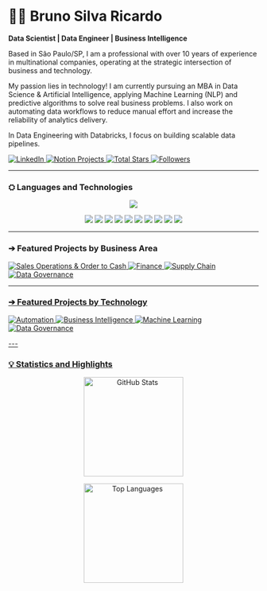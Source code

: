 # 👨‍🔬 Bruno Silva Ricardo

**Data Scientist | Data Engineer | Business Intelligence**

Based in São Paulo/SP, I am a professional with over 10 years of experience in multinational companies, operating at the strategic intersection of business and technology.

My passion lies in technology! I am currently pursuing an MBA in Data Science & Artificial Intelligence, applying Machine Learning (NLP) and predictive algorithms to solve real business problems. I also work on automating data workflows to reduce manual effort and increase the reliability of analytics delivery.

In Data Engineering with Databricks, I focus on building scalable data pipelines.

<p align="left">
    <a href="https://www.linkedin.com/in/bruno-ricardo-27a64128/">
        <img
            alt="LinkedIn"
            title="My LinkedIn Profile"
            src="https://custom-icon-badges.demolab.com/badge/LinkedIn-Perfil-blue?style=for-the-badge&logo=linkedin&logoColor=white&labelColor=0077B5"
        />
    </a>
    <a href="https://bit.ly/bruno_projects">
        <img
            alt="Notion Projects"
            title="Projects Dashboard (Notion)"
            src="https://custom-icon-badges.demolab.com/badge/Notion-Projetos-white?style=for-the-badge&logo=notion&logoColor=black&labelColor=ECECEC"
        />
    </a>
    <a href="https://github.com/brunoricardodados?tab=repositories&sort=stargazers">
        <img
            alt="Total Stars"
            title="Total GitHub Stars"
            src="https://custom-icon-badges.demolab.com/github/stars/brunoricardodados?color=55960c&style=for-the-badge&labelColor=488207&logo=star&label=Stars"
        />
    </a>
    <a href="https://github.com/brunoricardodados?tab=followers">
        <img
            alt="Followers"
            title="Follow me on GitHub"
            src="https://custom-icon-badges.demolab.com/github/followers/brunoricardodados?color=236ad3&labelColor=1155ba&style=for-the-badge&logo=github&label=Followers&logoColor=white"
        />
    </a>
    
---

### ⛭ Languages and Technologies

<p align="center">
  <img src="https://skillicons.dev/icons?i=python,mysql,mongodb,azure,gcp,sql" />
</p>

<p align="center">
  <img src="https://img.shields.io/badge/PowerBI-2f2f2f?style=for-the-badge&logo=powerbi&logoColor=white" />
  <img src="https://img.shields.io/badge/SAP-2f2f2f?style=for-the-badge&logo=sap&logoColor=white" />
  <img src="https://img.shields.io/badge/Tableau-2f2f2f?style=for-the-badge&logo=tableau&logoColor=white" />
  <img src="https://img.shields.io/badge/Salesforce-2f2f2f?style=for-the-badge&logo=salesforce&logoColor=white" />
  <img src="https://img.shields.io/badge/Excel-2f2f2f?style=for-the-badge&logo=microsoft-excel&logoColor=white" />
  <img src="https://img.shields.io/badge/Anaconda-2f2f2f?style=for-the-badge&logo=anaconda&logoColor=white" />
  <img src="https://img.shields.io/badge/Colab-2f2f2f?style=for-the-badge&logo=googlecolab&logoColor=white" />
  <img src="https://img.shields.io/badge/GA4-2f2f2f?style=for-the-badge&logo=googleanalytics&logoColor=white" />
  <img src="https://img.shields.io/badge/JSON-2f2f2f?style=for-the-badge&logo=json&logoColor=white" />
  <img src="https://img.shields.io/badge/Linguagem%20M-2f2f2f?style=for-the-badge&logo=powerbi&logoColor=white" />
</p>

---

### ➔ Featured Projects by Business Area

<p align="left">
    <a href="https://github.com/brunoricardodados?tab=repositories&q=sales+operation">
        <img alt="Sales Operations & Order to Cash" title="Repositórios: Sales Operations & Order to Cash"
            src="https://custom-icon-badges.demolab.com/badge/Sales_Operations_&_Order_to_Cash-0077B5?style=for-the-badge&labelColor=005582" />
    </a>
    <a href="https://github.com/brunoricardodados?tab=repositories&q=finance">
        <img alt="Finance" title="Repositórios: Finance"
            src="https://custom-icon-badges.demolab.com/badge/Finance-800000?style=for-the-badge&labelColor=800000" />
    </a>
    <a href="https://github.com/brunoricardodados?tab=repositories&q=supply+chain">
        <img alt="Supply Chain" title="Repositórios: Supply Chain"
            src="https://custom-icon-badges.demolab.com/badge/Supply_Chain-1155ba?style=for-the-badge&labelColor=0c3f87" />
   </a>
    <a href="https://github.com/brunoricardodados?tab=repositories&q=IT">
        <img alt="Data Governance" title="Repositórios: Data Governance"
            src="https://custom-icon-badges.demolab.com/badge/IT-1a1a1a?style=for-the-badge&labelColor=000000" />         
    
</p>

---

### ➔ Featured Projects by Technology

<p align="left">
    <a href="https://github.com/brunoricardodados?tab=repositories&q=automation">
        <img alt="Automation" title="Repositórios: Automation"
            src="https://custom-icon-badges.demolab.com/badge/Automation-1155ba?style=for-the-badge&labelColor=0c3f87" />
    </a>
    <a href="https://github.com/brunoricardodados?tab=repositories&q=business+intelligence">
        <img alt="Business Intelligence" title="Repositórios: Business Intelligence"
            src="https://custom-icon-badges.demolab.com/badge/Business_Intelligence-0077B5?style=for-the-badge&labelColor=005582" />
    </a>
    <a href="https://github.com/brunoricardodados?tab=repositories&q=machine+learning">
        <img alt="Machine Learning" title="Repositórios: Machine Learning"
            src="https://custom-icon-badges.demolab.com/badge/Machine_Learning-800000?style=for-the-badge&labelColor=336205" />
    </a>
    <a href="https://github.com/brunoricardodados?tab=repositories&q=data+governance">
        <img alt="Data Governance" title="Repositórios: Data Governance"
            src="https://custom-icon-badges.demolab.com/badge/Data_Governance-1a1a1a?style=for-the-badge&labelColor=000000" />
    
</p>
---

### 💡 Statistics and Highlights

<p align="center">
    <img
        alt="GitHub Stats"
        height="200"
        src="https://github-readme-stats.vercel.app/api?username=brunoricardodados&show_icons=true&theme=tokyonight&include_all_commits=true&locale=en"
    />
</p>

<p align="center">
    <img
        alt="Top Languages"
        height="200"
        src="https://github-readme-stats.vercel.app/api/top-langs/?username=brunoricardodados&hide=html,jupyter%20notebook,css&theme=tokyonight&layout=compact&custom_title=Languages&langs_count=9"
    />
</p>
